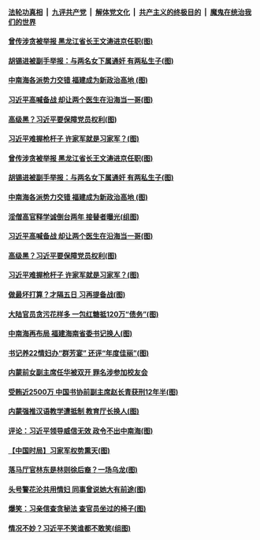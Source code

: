 ####  [法轮功真相](../../../../basic/blob/master/README.md?t=12030131) &nbsp;|&nbsp; [九评共产党](../../../../9ping.md/blob/master/README.md?t=12030131) &nbsp;|&nbsp; [解体党文化](../../../../jtdwh.md/blob/master/README.md?t=12030131)  &nbsp;|&nbsp; [共产主义的终极目的](../../../../gczydzjmd.md/blob/master/README.md?t=12030131) &nbsp;|&nbsp; [魔鬼在统治我们的世界](../../../../mgztzwmdsj.md/blob/master/README.md?t=12030131) 

#### [曾传涉贪被举报 黑龙江省长王文涛进京任职(图)](../pages/p2/954486.md?t=12030131) 

#### [胡锡进被副手举报：与两名女下属通奸 有两私生子(图)](../pages/p2/954470.md?t=12030131) 

#### [中南海各派势力交错 福建成为新政治高地 (图)](../pages/p2/954461.md?t=12030131) 

#### [习近平高喊备战 却让两个医生在沿海当一哥(图)](../pages/p2/954444.md?t=12030131) 

#### [高级黑？习近平要保障党员权利(图)](../pages/p2/954350.md?t=12030131) 

#### [习近平难握枪杆子 许家军就是习家军？(图)](../pages/p2/954216.md?t=12030131) 

#### [曾传涉贪被举报 黑龙江省长王文涛进京任职(图)](../pages/p2/954486.md?t=12030131) 

#### [胡锡进被副手举报：与两名女下属通奸 有两私生子(图)](../pages/p2/954470.md?t=12030131) 

#### [中南海各派势力交错 福建成为新政治高地 (图)](../pages/p2/954461.md?t=12030131) 

#### [淫僧高官释学诚倒台两年 接替者曝光(组图)](../pages/p2/954434.md?t=12030131) 

#### [习近平高喊备战 却让两个医生在沿海当一哥(图)](../pages/p2/954444.md?t=12030131) 

#### [高级黑？习近平要保障党员权利(图)](../pages/p2/954350.md?t=12030131) 

#### [习近平难握枪杆子 许家军就是习家军？(图)](../pages/p2/954216.md?t=12030131) 

#### [做最坏打算？才隔五日 习再提备战(图)](../pages/p2/954343.md?t=12030131) 

#### [大陆官员贪污花样多 一包红糖抵120万“债务”(图)](../pages/p2/954334.md?t=12030131) 

#### [中南海再布局 福建海南省委书记换人(图)](../pages/p2/954296.md?t=12030131) 

#### [书记养22情妇办“群芳宴” 还评“年度佳丽”(图)](../pages/p2/954213.md?t=12030131) 

#### [内蒙前女副主席任华被双开 罪名涉参加校友会](../pages/p2/954230.md?t=12030131) 

#### [受贿近2500万 中国书协前副主席赵长青获刑12年半(图)](../pages/p2/954214.md?t=12030131) 

#### [内蒙强推汉语教学遭抵制 教育厅长换人(图)](../pages/p2/954188.md?t=12030131) 

#### [评论：习近平领导威信无效 政令不出中南海(图)](../pages/p2/954199.md?t=12030131) 

#### [【中国时局】习家军权势熏天(图)](../pages/p2/954144.md?t=12030131) 

#### [落马厅官林东是林则徐后裔？一场乌龙(图)](../pages/p2/954138.md?t=12030131) 

#### [头号警花沦共用情妇 同事曾说她大有前途(图)](../pages/p2/954114.md?t=12030131) 

#### [爆笑：习亲信查贪秘法 查官员坐过的椅子(图)](../pages/p2/954073.md?t=12030131) 

#### [情况不妙？习近平不笑谁都不敢笑(组图)](../pages/p2/954059.md?t=12030131) 

